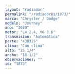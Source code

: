```yaml
---
layout: "radiador"
permalink: "/radiadores/1873/"
marca: "Chrysler / Dodge"
modelo: "Journey"
ano: "2020"
motor: "L4 2.4, V6 3.6"
transmision: "Automática"
parte: "438325"
clima: "Con clima"
alto: "25 1/4"
ancho: "18 1/2"
observaciones: ""
id: "1873"
---
```


